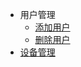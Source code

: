 * 用户管理
  * [添加用户](oms/user_manage/add_user.md)
  * [删除用户](oms/user_manage/delete_user.md)
* [设备管理](oms/device_manage/README.md)
